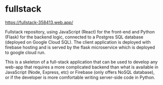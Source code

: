 # fullstack
https://fullstack-358413.web.app/

Fullstack repository, using JavaScript (React) for the front-end and Python (Flask) for the backend logic, connected to a Postgres SQL database (deployed on Google Cloud SQL). The client application is deployed with firebase hosting and is served by the flask microservice which is deployed to google cloud run. 

This is a skeleton of a full-stack application that can be used to develop any web-app that requires a more complicated backend than what is available in JavaScript (Node, Express, etc) or Firebase (only offers NoSQL database), or if the developer is more comfortable writing server-side code in Python. 
